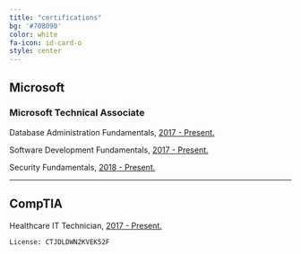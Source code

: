 ```yaml
---
title: "certifications"
bg: '#708090'
color: white
fa-icon: id-card-o
style: center
---
```


## Microsoft
### Microsoft Technical Associate
Database Administration Fundamentals, [2017 - Present.](https://www.youracclaim.com/badges/ddfa48f5-981f-445c-a16b-0adfecd18f6d/public_url)

Software Development Fundamentals, [2017 - Present.](https://www.youracclaim.com/badges/2bdeff35-cf12-4228-af03-e3485a0c60d8/public_url)

Security Fundamentals, [2018 - Present.](https://www.youracclaim.com/badges/91a09b81-4a76-448a-be2c-7ea49551e31b)

---

## CompTIA
Healthcare IT Technician, [2017 - Present.](https://www.certmetrics.com/comptia/public/verification.aspx)

    License: CTJDLDWN2KVEK52F